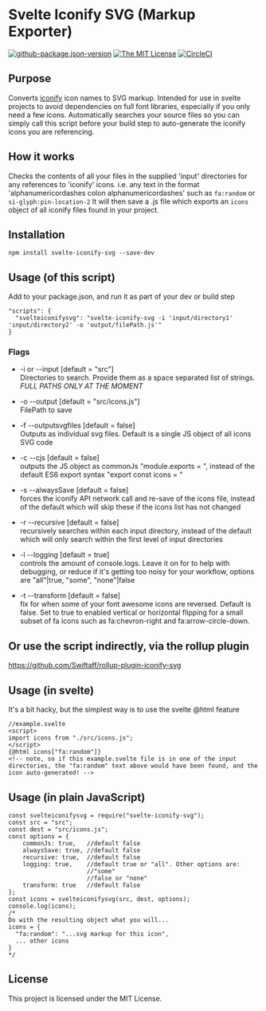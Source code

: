 # Svelte Iconify SVG (Markup Exporter)

[![github-package.json-version](https://img.shields.io/github/package-json/v/Swiftaff/svelte-iconify-svg?style=social&logo=github)](https://github.com/Swiftaff/svelte-iconify-svg) [![The MIT License](https://img.shields.io/badge/license-MIT-orange.svg?style=flat-square)](http://opensource.org/licenses/MIT)
[![CircleCI](https://circleci.com/gh/Swiftaff/svelte-iconify-svg.svg?style=svg)](https://circleci.com/gh/Swiftaff/svelte-iconify-svg)

## Purpose

Converts [iconify](https://iconify.design) icon names to SVG markup.
Intended for use in svelte projects to avoid dependencies on full font libraries, especially if you only need a few icons.
Automatically searches your source files so you can simply call this script before your build step to auto-generate the iconify icons you are referencing.

## How it works

Checks the contents of all your files in the supplied 'input' directories for any references to 'iconify' icons.
i.e. any text in the format 'alphanumericordashes colon alphanumericordashes' such as `fa:random` or `si-glyph:pin-location-2`
It will then save a .js file which exports an `icons` object of all iconify files found in your project.

## Installation

```
npm install svelte-iconify-svg --save-dev
```

## Usage (of this script)

Add to your package.json, and run it as part of your dev or build step

```
"scripts": {
  "svelteiconifysvg": "svelte-iconify-svg -i 'input/directory1' 'input/directory2' -o 'output/filePath.js'"
}
```

### Flags

-   -i or --input [default = "src"]<br>
    Directories to search. Provide them as a space separated list of strings. _FULL PATHS ONLY AT THE MOMENT_

-   -o --output [default = "src/icons.js"]<br>
    FilePath to save

-   -f --outputsvgfiles [default = false]<br>
    Outputs as individual svg files. Default is a single JS object of all icons SVG code

-   -c --cjs [default = false]<br>
    outputs the JS object as commonJs "module.exports = ", instead of the default ES6 export syntax "export const icons = "

-   -s --alwaysSave [default = false]<br>
    forces the iconify API network call and re-save of the icons file, instead of the default which will skip these if the icons list has not changed

-   -r --recursive [default = false]<br>
    recursively searches within each input directory, instead of the default which will only search within the first level of input directories

-   -l --logging [default = true]<br>
    controls the amount of console.logs. Leave it on for to help with debugging, or reduce if it's getting too noisy for your workflow, options are "all"|true, "some", "none"|false

-   -t --transform [default = false]<br>
    fix for when some of your font awesome icons are reversed. Default is false. Set to true to enabled vertical or horizontal flipping for a small subset of fa icons such as fa:chevron-right and fa:arrow-circle-down.

## Or use the script indirectly, via the rollup plugin

https://github.com/Swiftaff/rollup-plugin-iconify-svg

## Usage (in svelte)

It's a bit hacky, but the simplest way is to use the svelte @html feature

```
//example.svelte
<script>
import icons from "./src/icons.js";
</script>
{@html icons["fa:random"]}
<!-- note, so if this example.svelte file is in one of the input directories, the "fa:random" text above would have been found, and the icon auto-generated! -->
```

## Usage (in plain JavaScript)

```
const svelteiconifysvg = require("svelte-iconify-svg");
const src = "src";
const dest = "src/icons.js";
const options = {
    commonJs: true,   //default false
    alwaysSave: true, //default false
    recursive: true,  //default false
    logging: true,    //default true or "all". Other options are:
                      //"some"
                      //false or "none"
    transform: true   //default false
};
const icons = svelteiconifysvg(src, dest, options);
console.log(icons);
/*
Do with the resulting object what you will...
icons = {
  "fa:random": "...svg markup for this icon",
  ... other icons
}
*/
```

## License

This project is licensed under the MIT License.

